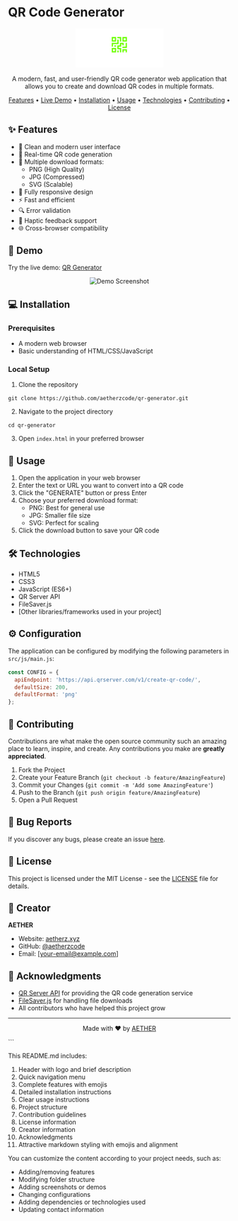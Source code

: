 # QR Code Generator

<p align="center">
  <img src="src/images/logo-for-black.png" alt="QR Generator Logo" width="200"/>
</p>

<p align="center">
  A modern, fast, and user-friendly QR code generator web application that allows you to create and download QR codes in multiple formats.
</p>

<p align="center">
  <a href="#features">Features</a> •
  <a href="#demo">Live Demo</a> •
  <a href="#installation">Installation</a> •
  <a href="#usage">Usage</a> •
  <a href="#technologies">Technologies</a> •
  <a href="#contributing">Contributing</a> •
  <a href="#license">License</a>
</p>

## ✨ Features

- 🎨 Clean and modern user interface
- 🔄 Real-time QR code generation
- 💾 Multiple download formats:
  - PNG (High Quality)
  - JPG (Compressed)
  - SVG (Scalable)
- 📱 Fully responsive design
- ⚡ Fast and efficient
- 🔍 Error validation
- 📳 Haptic feedback support
- 🌐 Cross-browser compatibility

## 🚀 Demo

Try the live demo: [QR Generator](https://aetherz.xyz/qr-generator)

<p align="center">
  <img src="src/images/demo-screenshot.png" alt="Demo Screenshot" width="600"/>
</p>

## 💻 Installation

### Prerequisites

- A modern web browser
- Basic understanding of HTML/CSS/JavaScript

### Local Setup

1. Clone the repository 
```
git clone https://github.com/aetherzcode/qr-generator.git
```

2. Navigate to the project directory
```
cd qr-generator
```

3. Open `index.html` in your preferred browser

## 📖 Usage

1. Open the application in your web browser
2. Enter the text or URL you want to convert into a QR code
3. Click the "GENERATE" button or press Enter
4. Choose your preferred download format:
   - PNG: Best for general use
   - JPG: Smaller file size
   - SVG: Perfect for scaling
5. Click the download button to save your QR code

## 🛠️ Technologies

- HTML5
- CSS3
- JavaScript (ES6+)
- QR Server API
- FileSaver.js
- [Other libraries/frameworks used in your project]


## ⚙️ Configuration

The application can be configured by modifying the following parameters in `src/js/main.js`:

```javascript
const CONFIG = {
  apiEndpoint: 'https://api.qrserver.com/v1/create-qr-code/',
  defaultSize: 200,
  defaultFormat: 'png'
};
```

## 🤝 Contributing

Contributions are what make the open source community such an amazing place to learn, inspire, and create. Any contributions you make are **greatly appreciated**.

1. Fork the Project
2. Create your Feature Branch (`git checkout -b feature/AmazingFeature`)
3. Commit your Changes (`git commit -m 'Add some AmazingFeature'`)
4. Push to the Branch (`git push origin feature/AmazingFeature`)
5. Open a Pull Request

## 🐛 Bug Reports

If you discover any bugs, please create an issue [here](https://github.com/aetherzcode/qr-generator/issues).

## 📝 License

This project is licensed under the MIT License - see the [LICENSE](LICENSE) file for details.

## 👤 Creator

**AETHER**
- Website: [aetherz.xyz](https://aetherz.xyz)
- GitHub: [@aetherzcode](https://github.com/aetherzcode)
- Email: [your-email@example.com]

## 🙏 Acknowledgments

- [QR Server API](https://goqr.me/api/) for providing the QR code generation service
- [FileSaver.js](https://github.com/eligrey/FileSaver.js/) for handling file downloads
- All contributors who have helped this project grow

---

<p align="center">
  Made with ❤️ by <a href="https://aetherz.xyz">AETHER</a>
</p>
```

This README.md includes:
1. Header with logo and brief description
2. Quick navigation menu
3. Complete features with emojis
4. Detailed installation instructions
5. Clear usage instructions
6. Project structure
7. Contribution guidelines
8. License information
9. Creator information
10. Acknowledgments
11. Attractive markdown styling with emojis and alignment

You can customize the content according to your project needs, such as:
- Adding/removing features
- Modifying folder structure
- Adding screenshots or demos
- Changing configurations
- Adding dependencies or technologies used
- Updating contact information